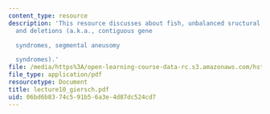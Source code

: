 ```yaml
---
content_type: resource
description: 'This resource discusses about fish, unbalanced sructural abnormalities
  and deletions (a.k.a., contiguous gene

  syndromes, segmental aneusomy

  syndromes).'
file: /media/https%3A/open-learning-course-data-rc.s3.amazonaws.com/hst-161-molecular-biology-and-genetics-in-modern-medicine-fall-2007/06bd6b8374c591b56a3e4d87dc524cd7_lecture10_giersch.pdf
file_type: application/pdf
resourcetype: Document
title: lecture10_giersch.pdf
uid: 06bd6b83-74c5-91b5-6a3e-4d87dc524cd7
---
```

